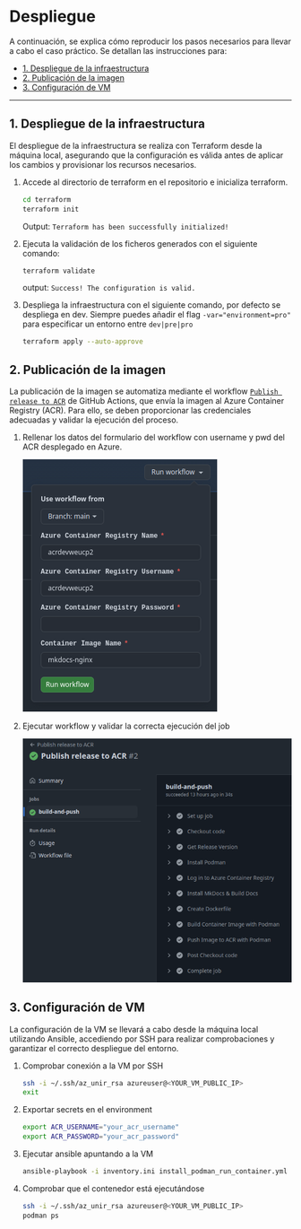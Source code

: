 # Despliegue

A continuación, se explica cómo reproducir los pasos necesarios para llevar a cabo el caso práctico. Se detallan las instrucciones para:

- [1. Despliegue de la infraestructura](#1-despliegue-de-la-infraestructura)
- [2. Publicación de la imagen](#2-publicacion-de-la-imagen)
- [3. Configuración de VM](#3-configuración-de-vm)

---

## 1. Despliegue de la infraestructura

El despliegue de la infraestructura se realiza con Terraform desde la máquina local, asegurando que la configuración es válida antes de aplicar los cambios y provisionar los recursos necesarios.

1. Accede al directorio de terraform en el repositorio e inicializa terraform.

    ```sh
    cd terraform
    terraform init
    ```
    Output: `Terraform has been successfully initialized!`

2. Ejecuta la validación de los ficheros generados con el siguiente comando:

    ```sh
    terraform validate
    ```
    output: `Success! The configuration is valid.`

3. Despliega la infraestructura con el siguiente comando, por defecto se despliega en dev. Siempre puedes añadir el flag `-var="environment=pro"` para especificar un entorno entre `dev|pre|pro`

    ```sh
    terraform apply --auto-approve
    ```

## 2. Publicación de la imagen

La publicación de la imagen se automatiza mediante el workflow [`Publish release to ACR`](https://github.com/charlstown/unir-cp2/actions/workflows/publish-release.yml) de GitHub Actions, que envía la imagen al Azure Container Registry (ACR). Para ello, se deben proporcionar las credenciales adecuadas y validar la ejecución del proceso.

1. Rellenar los datos del formulario del workflow con username y pwd del ACR desplegado en Azure.

    ![Workflow form](../assets/images/run-workflow-form.png)

2. Ejecutar workflow y validar la correcta ejecución del job

    ![Workflow run](../assets/images/job-logs.png)

## 3. Configuración de VM

La configuración de la VM se llevará a cabo desde la máquina local utilizando Ansible, accediendo por SSH para realizar comprobaciones y garantizar el correcto despliegue del entorno.

1. Comprobar conexión a la VM por SSH

    ```sh
    ssh -i ~/.ssh/az_unir_rsa azureuser@<YOUR_VM_PUBLIC_IP>
    exit
    ```

2. Exportar secrets en el environment

    ```sh
    export ACR_USERNAME="your_acr_username"
    export ACR_PASSWORD="your_acr_password"
    ```

3. Ejecutar ansible apuntando a la VM

    ```sh
    ansible-playbook -i inventory.ini install_podman_run_container.yml --extra-vars "@vars.yml"
    ```

4. Comprobar que el contenedor está ejecutándose

    ```sh
    ssh -i ~/.ssh/az_unir_rsa azureuser@<YOUR_VM_PUBLIC_IP>
    podman ps
    ```